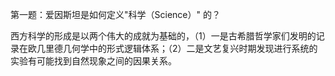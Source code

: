 第一题：爱因斯坦是如何定义"科学（Science）" 的？

西方科学的形成是以两个伟大的成就为基础的，（1）一是古希腊哲学家们发明的记录在欧几里德几何学中的形式逻辑体系；（2）二是文艺复兴时期发现进行系统的实验有可能找到自然现象之间的因果关系。
